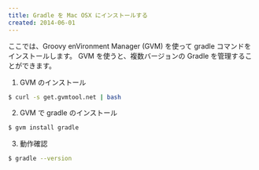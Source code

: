 ```yaml
---
title: Gradle を Mac OSX にインストールする
created: 2014-06-01
---
```


ここでは、Groovy enVironment Manager (GVM) を使って gradle コマンドをインストールします。
GVM を使うと、複数バージョンの Gradle を管理することができます。

1. GVM のインストール

```sh
$ curl -s get.gvmtool.net | bash
```

2. GVM で gradle のインストール

```sh
$ gvm install gradle
```

3. 動作確認

```sh
$ gradle --version
```


